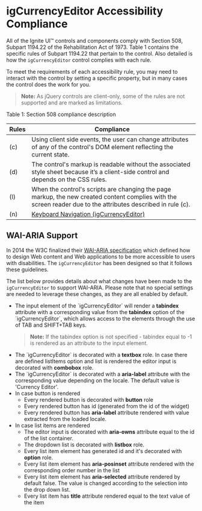 <!--
|metadata|
{
    "fileName": "igcurrencyeditor-igcurrencyeditor-accessibility-compliance",
    "controlName": "igEditors",
    "tags": ["Section 508"]
}
|metadata|
-->

# igCurrencyEditor Accessibility Compliance

All of the Ignite UI™ controls and components comply with Section 508, Subpart 1194.22 of the Rehabilitation Act of 1973. Table 1 contains the specific rules of Subpart 1194.22 that pertain to the control. Also detailed is how the `igCurrencyEditor` control complies with each rule.

To meet the requirements of each accessibility rule, you may need to interact with the control by setting a specific property, but in many cases the control does the work for you.

> **Note:** As jQuery controls are client-only, some of the rules are not supported and are marked as limitations.

Table 1: Section 508 compliance description

Rules|Compliance
---|---
(c)|Using client side events, the user can change attributes of any of the control's DOM element reflecting the current state.
(d)|The control's markup is readable without the associated style sheet because it’s a client-side control and depends on the CSS rules.
(l)|When the control's scripts are changing the page markup, the new created content complies with the screen reader due to the attributes described in rule (c).
(n)| [Keyboard Navigation (igCurrencyEditor)](igCurrencyEditor-Keyboard-Navigation.html)

## <a id="wai-aria"></a> WAI-ARIA Support

In 2014 the W3C finalized their [WAI-ARIA specification](http://www.w3.org/TR/wai-aria/) which defined how to design Web content and Web applications to be more accessible to users with disabilities. The `igCurrencyEditor` has been designed so that it follows these guidelines.

The list below provides details about what changes have been made to the `igCurrencyEditor` to support WAI-ARIA. Please note that no special settings are  needed to leverage these changes, as they are all enabled by default.

<ul>
<li>The input element of the `igCurrencyEditor` will render a <b>tabindex</b> attribute with a corresponding value from the <b>tabindex</b> option of the `igCurrencyEditor`, which allows access to the elements through the use of TAB and SHIFT+TAB keys.

>**Note:** If the tabindex option is not specified - tabindex equal to -1 is rendered as an attribute to the input element.</li>

<li>The `igCurrencyEditor` is decorated with a <b>textbox</b> role. In case there are defined listItems option and list is rendered the editor input is decorated with <b>combobox</b> role.</li>

<li>The `igCurrencyEditor` is decorated with a <b>aria-label</b> attribute with the corresponding value depending on the locale. The default value is 'Currency Editor'. </li>

<li>In case button is rendered
<ul>
<li>Every rendered button is decorated with <b>button</b> role
<li>Every rendered button has id (generated from the id of the widget) 
<li>Every rendered button has <b>aria-label</b> attribute rendered with value extracted from the loaded locale. </li>
</ul>
</li> 

<li>In case list items are rendered
<ul>
<li>
The editor input is decorated with <b>aria-owns</b> attribute equal to the id of the list container. 
</li>
<li>The dropdown list is decorated with <b>listbox</b> role. </li>
<li>Every list item element has generated id and it's decorated with <b>option</b> role.</li>
<li>Every list item element has <b>aria-posinset</b> attribute rendered with the corresponding order number in the list</li>
<li>Every list item element has <b>aria-selected</b> attribute rendered by default false. The value is changed according to the selection into the drop down list.
<li>Every list item has <b>title</b> attribute rendered equal to the text value of the item